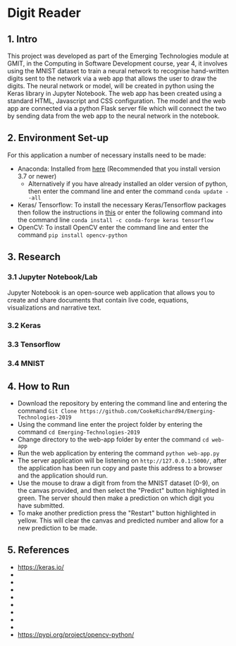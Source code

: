 # Digit Reader
## 1. Intro
This project was developed as part of the Emerging Technologies module at GMIT, in the Computing in Software Development course, year 4, it involves using the MNIST dataset to train a neural network to recognise hand-written digits sent to the network via a web app that allows the user to draw the digits. The neural network or model, will be created in python using the Keras library in Jupyter Notebook. The web app has been created using a  standard HTML, Javascript and CSS configuration. The model and the web app are connected via a python Flask server file which will connect the two by sending data from the web app to the neural network in the notebook.

## 2. Environment Set-up
For this application a number of necessary installs need to be made:

* Anaconda: Installed from [here](https://www.anaconda.com/distribution/) (Recommended that you install version 3.7 or newer)
  * Alternatively if you have already installed an older version of python, then enter the command line and enter the command ```conda update --all ```
* Keras/ Tensorflow: To install the necessary Keras/Tensorflow packages then follow the instructions in [this](https://web.microsoftstream.com/video/f6bd0f1c-802c-4c0a-bc54-211bc9d85ba5) or enter the following command into the command line ``` conda install -c conda-forge keras tensorflow ```
* OpenCV: To install OpenCV enter the command line and enter the command ```pip install opencv-python ```

## 3. Research
### 3.1 Jupyter Notebook/Lab
Jupyter Notebook is an open-source web application that allows you to create and share documents that contain live code, equations, visualizations and narrative text. 
### 3.2 Keras

### 3.3 Tensorflow

### 3.4 MNIST

## 4. How to Run

* Download the repository by entering the command line and entering the command ```Git Clone https://github.com/CookeRichard94/Emerging-Technologies-2019 ```
* Using the command line enter the project folder by entering the command ``` cd Emerging-Technologies-2019 ```
* Change directory to the web-app folder by enter the command ``` cd web-app ```
* Run the web application by entering the command ``` python web-app.py ```
* The server application will be listening on ```http://127.0.0.1:5000/```, after the application has been run copy and paste this address to a browser and the application should run.
* Use the mouse to draw a digit from from the MNIST dataset (0-9), on the canvas provided, and then select the "Predict" button highlighted in green. The server should then make a prediction on which digit you have submitted.
* To make another prediction press the "Restart" button highlighted in yellow. This will clear the canvas and predicted number and allow for a new prediction to be made.

## 5. References
 * https://keras.io/
 *
 *
 *
 *
 *
 *
 *
 *
 * https://pypi.org/project/opencv-python/
